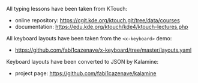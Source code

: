 All typing lessons have been taken from KTouch:

- online repository: https://cgit.kde.org/ktouch.git/tree/data/courses
- documentation: https://edu.kde.org/ktouch/kde4/ktouch-lectures.php

All keyboard layouts have been taken from the `<x-keyboard>` demo:

- https://github.com/fabi1cazenave/x-keyboard/tree/master/layouts.yaml

Keyboard layouts have been converted to JSON by Kalamine:

- project page: https://github.com/fabi1cazenave/kalamine
